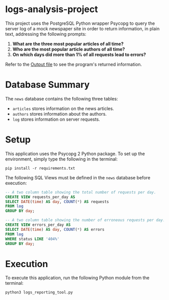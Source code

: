 # logs-analysis-project
This project uses the PostgreSQL Python wrapper Psycopg to query the server log of a mock newspaper site in order to return information, in plain text, addressing the following prompts:

1. **What are the three most popular articles of all time?**
2. **Who are the most popular article authors of all time?**
3. **On which days did more than 1% of all requests lead to errors?**

Refer to the [Output file](./output.txt) to see the program's returned information.

# Database Summary
The `news` database contains the following three tables: 
* `articles` stores information on the news articles. 
* `authors` stores information about the authors.
* `log` stores information on server requests.    

# Setup
This application uses the Psycopg 2 Python package.  To set up the environment, simply type the following in the terminal:
```
pip install -r requirements.txt
```
The following SQL Views must be defined in the `news` database before execution:
```sql
-- A two column table showing the total number of requests per day.
CREATE VIEW requests_per_day AS
SELECT DATE(time) AS day, COUNT(*) AS requests
FROM log
GROUP BY day;

-- A two column table showing the number of erroneous requests per day.
CREATE VIEW errors_per_day AS
SELECT DATE(time) AS day, COUNT(*) AS errors
FROM log
WHERE status LIKE '404%'
GROUP BY day;
```
# Execution
To execute this application, run the following Python module from the terminal:
```shell
python3 logs_reporting_tool.py
```
